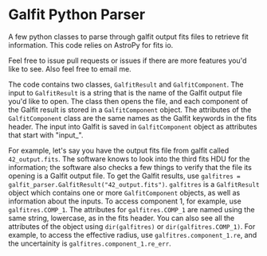 # Galfit Python Parser
A few python classes to parse through galfit output fits files to retrieve fit information. This code relies on AstroPy for fits io.

Feel free to issue pull requests or issues if there are more features you'd like to see. Also feel free to email me.

The code contains two classes, `GalfitResult` and `GalfitComponent`. The input to `GalfitResult` is a string that is the name of the Galfit output file you'd like to open. The class then opens the file, and each component of the Galfit result is stored in a `GalfitComponent` object. The attributes of the `GalfitComponent` class are the same names as the Galfit keywords in the fits header. The input into Galfit is saved in `GalfitComponent` object as attributes that start with "input_".

For example, let's say you have the output fits file from galfit called `42_output.fits`. The software knows to look into the third fits HDU for the information; the software also checks a few things to verify that the file its opening is a Galfit output file.  To get the Galfit results, use `galfitres = galfit_parser.GalfitResult("42_output.fits")`. `galfitres` is a `GalfitResult` object which contains one or more `GalfitComponent` objects, as well as information about the inputs. To access component 1, for example, use `galfitres.COMP_1`. The attributes for `galfitres.COMP_1` are named using the same string, lowercase, as in the fits header. You can also see all the attributes of the object using `dir(galfitres)` or `dir(galfitres.COMP_1)`. For example, to access the effective radius, use `galfitres.component_1.re`, and the uncertainity is `galfitres.component_1.re_err`.
